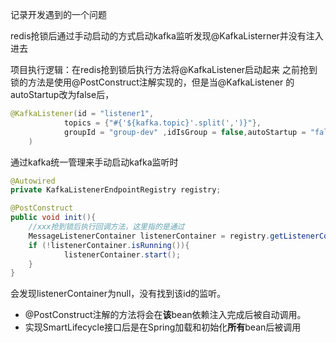 记录开发遇到的一个问题

redis抢锁后通过手动启动的方式启动kafka监听发现@KafkaListerner并没有注入进去



项目执行逻辑：在redis抢到锁后执行方法将@KafkaListener启动起来
之前抢到锁的方法是使用@PostConstruct注解实现的，但是当@KafkaListener 的autoStartup改为false后，

```java
@KafkaListener(id = "listener1",
            topics = {"#{'${kafka.topic}'.split(',')}"},
            groupId = "group-dev" ,idIsGroup = false,autoStartup = "false"
    )
```

通过kafka统一管理来手动启动kafka监听时

```java
@Autowired
private KafkaListenerEndpointRegistry registry;

@PostConstruct
public void init(){
	//xxx抢到锁后执行回调方法，这里指的是通过
    MessageListenerContainer listenerContainer = registry.getListenerContainer("listener1");
    if (!listenerContainer.isRunning()){
            listenerContainer.start();
    }
}
```

会发现listenerContainer为null，没有找到该id的监听。





- @PostConstruct注解的方法将会在**该**bean依赖注入完成后被自动调用。
- 实现SmartLifecycle接口后是在Spring加载和初始化**所有**bean后被调用